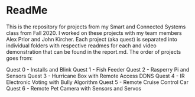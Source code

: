 # ReadMe
This is the repository for projects from my Smart and Connected Systems class from Fall 2020. I worked on these projects with my team members Alex Prior and John Kircher. Each project (aka quest) is separated into individual folders with respective readmes for each and video demonstration that can be found in the report.md. The order of projects goes from:

Quest 0 - Installs and Blink
Quest 1 - Fish Feeder
Quest 2 - Rasperry Pi and Sensors
Quest 3 - Hurricane Box with Remote Access DDNS
Quest 4 - IR Electronic Voting with Bully Algorithm
Quest 5 - Remote Cruise Control Car
Quest 6 - Remote Pet Camera with Sensors and Servos
